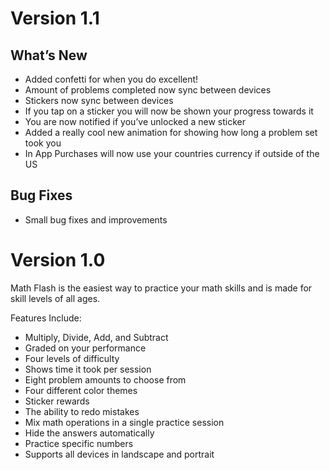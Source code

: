 # Version 1.1

## What’s New
- Added confetti for when you do excellent!
- Amount of problems completed now sync between devices
- Stickers now sync between devices
- If you tap on a sticker you will now be shown your progress towards it
- You are now notified if you’ve unlocked a new sticker
- Added a really cool new animation for showing how long a problem set took you
- In App Purchases will now use your countries currency if outside of the US

## Bug Fixes
-  Small bug fixes and improvements


# Version 1.0
Math Flash is the easiest way to practice your math skills and is made for skill levels of all ages.


Features Include:

- Multiply, Divide, Add, and Subtract
- Graded on your performance
- Four levels of difficulty
- Shows time it took per session
- Eight problem amounts to choose from
- Four different color themes
- Sticker rewards
- The ability to redo mistakes
- Mix math operations in a single practice session
- Hide the answers automatically
- Practice specific numbers
- Supports all devices in landscape and portrait
